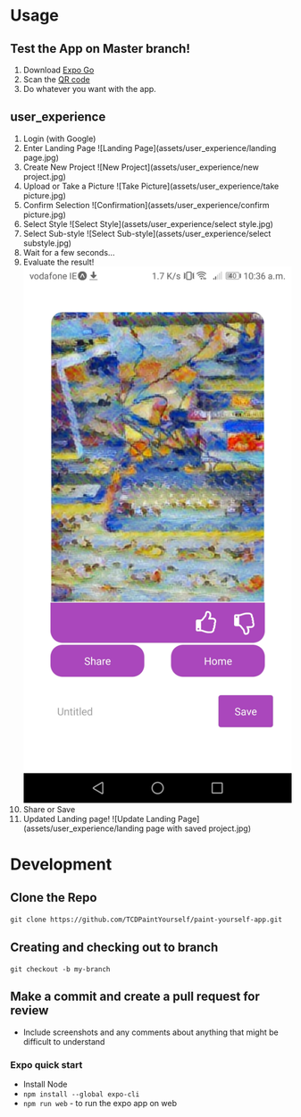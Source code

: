 # Usage

## Test the App on Master branch!

1. Download [Expo Go](https://expo.dev/client)
2. Scan the [QR code](https://expo.dev/@tcd-paint-yourself/paint-yourself-app)
3. Do whatever you want with the app.

## user_experience

1. Login (with Google)
2. Enter Landing Page
   ![Landing Page](assets/user_experience/landing page.jpg)
3. Create New Project
   ![New Project](assets/user_experience/new project.jpg)
4. Upload or Take a Picture
   ![Take Picture](assets/user_experience/take picture.jpg)
5. Confirm Selection
   ![Confirmation](assets/user_experience/confirm picture.jpg)
6. Select Style
   ![Select Style](assets/user_experience/select style.jpg)
7. Select Sub-style
   ![Select Sub-style](assets/user_experience/select substyle.jpg)
8. Wait for a few seconds...
9. Evaluate the result!
   ![Result](assets/user_experience/result.jpg)
10. Share or Save
11. Updated Landing page!
    ![Update Landing Page](assets/user_experience/landing page with saved project.jpg)

# Development

## Clone the Repo

`git clone https://github.com/TCDPaintYourself/paint-yourself-app.git`

## Creating and checking out to branch

`git checkout -b my-branch`

## Make a commit and create a pull request for review

- Include screenshots and any comments about anything that might be difficult to understand

### Expo quick start

- Install Node
- `npm install --global expo-cli`
- `npm run web` - to run the expo app on web
